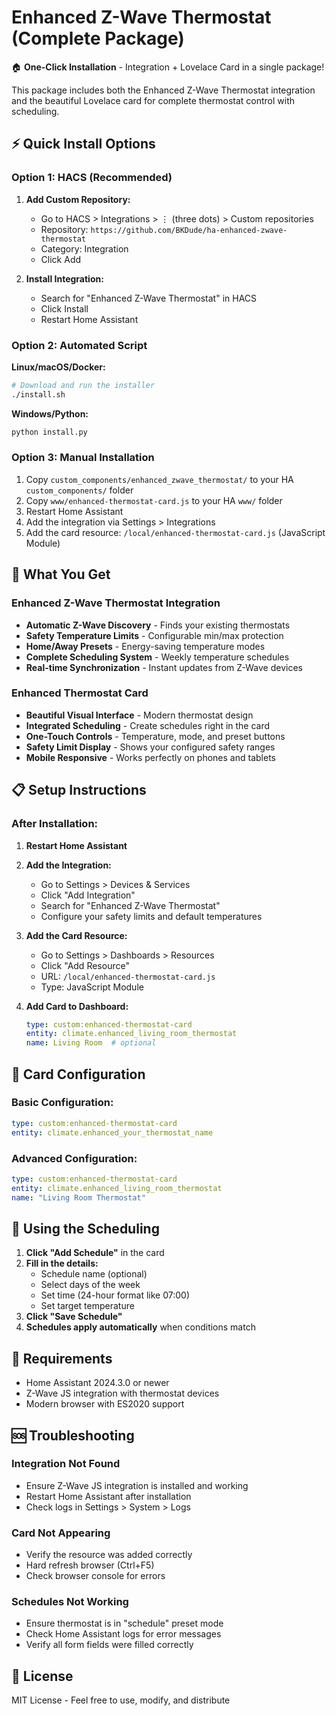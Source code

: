 # Enhanced Z-Wave Thermostat (Complete Package)

🏠 **One-Click Installation** - Integration + Lovelace Card in a single package!

This package includes both the Enhanced Z-Wave Thermostat integration and the beautiful Lovelace card for complete thermostat control with scheduling.

## ⚡ Quick Install Options

### Option 1: HACS (Recommended)

1. **Add Custom Repository:**
   - Go to HACS > Integrations > ⋮ (three dots) > Custom repositories
   - Repository: `https://github.com/BKDude/ha-enhanced-zwave-thermostat`
   - Category: Integration
   - Click Add

2. **Install Integration:**
   - Search for "Enhanced Z-Wave Thermostat" in HACS
   - Click Install
   - Restart Home Assistant

### Option 2: Automated Script

**Linux/macOS/Docker:**
```bash
# Download and run the installer
./install.sh
```

**Windows/Python:**
```bash
python install.py
```

### Option 3: Manual Installation

1. Copy `custom_components/enhanced_zwave_thermostat/` to your HA `custom_components/` folder
2. Copy `www/enhanced-thermostat-card.js` to your HA `www/` folder
3. Restart Home Assistant
4. Add the integration via Settings > Integrations
5. Add the card resource: `/local/enhanced-thermostat-card.js` (JavaScript Module)

## 🚀 What You Get

### Enhanced Z-Wave Thermostat Integration
- **Automatic Z-Wave Discovery** - Finds your existing thermostats
- **Safety Temperature Limits** - Configurable min/max protection
- **Home/Away Presets** - Energy-saving temperature modes
- **Complete Scheduling System** - Weekly temperature schedules
- **Real-time Synchronization** - Instant updates from Z-Wave devices

### Enhanced Thermostat Card
- **Beautiful Visual Interface** - Modern thermostat design
- **Integrated Scheduling** - Create schedules right in the card
- **One-Touch Controls** - Temperature, mode, and preset buttons
- **Safety Limit Display** - Shows your configured safety ranges
- **Mobile Responsive** - Works perfectly on phones and tablets

## 📋 Setup Instructions

### After Installation:

1. **Restart Home Assistant**

2. **Add the Integration:**
   - Go to Settings > Devices & Services
   - Click "Add Integration"
   - Search for "Enhanced Z-Wave Thermostat"
   - Configure your safety limits and default temperatures

3. **Add the Card Resource:**
   - Go to Settings > Dashboards > Resources
   - Click "Add Resource"
   - URL: `/local/enhanced-thermostat-card.js`
   - Type: JavaScript Module

4. **Add Card to Dashboard:**
   ```yaml
   type: custom:enhanced-thermostat-card
   entity: climate.enhanced_living_room_thermostat
   name: Living Room  # optional
   ```

## 🎯 Card Configuration

### Basic Configuration:
```yaml
type: custom:enhanced-thermostat-card
entity: climate.enhanced_your_thermostat_name
```

### Advanced Configuration:
```yaml
type: custom:enhanced-thermostat-card
entity: climate.enhanced_living_room_thermostat
name: "Living Room Thermostat"
```

## 📱 Using the Scheduling

1. **Click "Add Schedule"** in the card
2. **Fill in the details:**
   - Schedule name (optional)
   - Select days of the week
   - Set time (24-hour format like 07:00)
   - Set target temperature
3. **Click "Save Schedule"**
4. **Schedules apply automatically** when conditions match

## 🔧 Requirements

- Home Assistant 2024.3.0 or newer
- Z-Wave JS integration with thermostat devices
- Modern browser with ES2020 support

## 🆘 Troubleshooting

### Integration Not Found
- Ensure Z-Wave JS integration is installed and working
- Restart Home Assistant after installation
- Check logs in Settings > System > Logs

### Card Not Appearing
- Verify the resource was added correctly
- Hard refresh browser (Ctrl+F5)
- Check browser console for errors

### Schedules Not Working
- Ensure thermostat is in "schedule" preset mode
- Check Home Assistant logs for error messages
- Verify all form fields were filled correctly

## 📄 License

MIT License - Feel free to use, modify, and distribute
